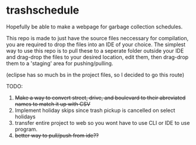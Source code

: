 # trashschedule
Hopefully be able to make a webpage for garbage collection schedules.

This repo is made to just have the source files neccessary for compilation, you are required to drop the files into an IDE of your choice. 
The simplest way to use this repo is to pull these to a seperate folder outside your IDE and drag-drop the files to your desired location, edit them, then drag-drop them to a 'staging' area for pushing/pulling.

(eclipse has so much bs in the project files, so I decided to go this route)

TODO:
  1) ~~Make a way to convert street, drive, and boulevard to their abreviated names to match it up with CSV~~
  2) Implement holiday skips since trash pickup is cancelled on select holidays
  3) transfer entire project to web so you wont have to use CLI or IDE to use program.
  4) ~~better way to pull/push from ide??~~
